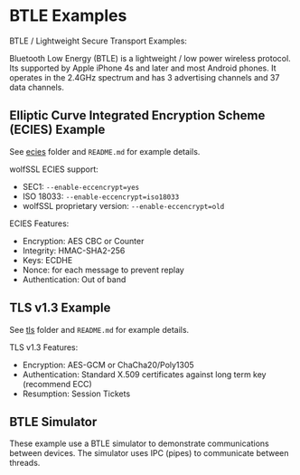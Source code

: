 # BTLE Examples

BTLE / Lightweight Secure Transport Examples:

Bluetooth Low Energy (BTLE) is a lightweight / low power wireless protocol. Its supported by Apple iPhone 4s and later and most Android phones. It operates in the 2.4GHz spectrum and has 3 advertising channels and 37 data channels.

## Elliptic Curve Integrated Encryption Scheme (ECIES) Example

See [ecies](ecies) folder and `README.md` for example details.

wolfSSL ECIES support:
* SEC1: `--enable-eccencrypt=yes`
* ISO 18033: `--enable-eccencrypt=iso18033`
* wolfSSL proprietary version: `--enable-eccencrypt=old`

ECIES Features:
* Encryption: AES CBC or Counter
* Integrity: HMAC-SHA2-256
* Keys: ECDHE
* Nonce: for each message to prevent replay
* Authentication: Out of band

## TLS v1.3 Example

See [tls](tls) folder and `README.md` for example details.

TLS v1.3 Features:
* Encryption: AES-GCM or ChaCha20/Poly1305
* Authentication: Standard X.509 certificates against long term key (recommend ECC)
* Resumption: Session Tickets


## BTLE Simulator

These example use a BTLE simulator to demonstrate communications between devices. The simulator uses IPC (pipes) to communicate between threads.
